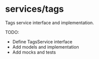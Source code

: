 # services/tags

Tags service interface and implementation.

TODO:

- Define TagsService interface
- Add models and implementation
- Add mocks and tests
